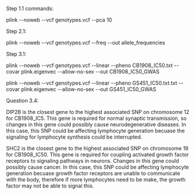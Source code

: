 Step 1.1 commands:

plink --noweb --vcf genotypes.vcf --pca 10




Step 2.1:

plink --noweb  --vcf genotypes.vcf --freq --out allele_frequencies



Step 3.1:

plink --noweb  --vcf genotypes.vcf --linear --pheno CB1908_IC50.txt --covar plink.eigenvec --allow-no-sex --out CB1908_IC50_GWAS

plink --noweb  --vcf genotypes.vcf --linear --pheno GS451_IC50.txt.txt --covar plink.eigenvec --allow-no-sex --out GS451_IC50_GWAS



Question 3.4:

DIP2B is the closest gene to the highest associated SNP on chromosome 12 for CB1908_IC5. This gene is required for normal synaptic transmission, so changes in this gene could possibly cause neurodegenerative diseases. In this case, this SNP could be affecting lymphocyte generation becuase the signaling for lymphocyte synthesis could be interrupted. 

SHC2 is the closest gene to the highest associated SNP on chromosome 19 for CB1908_IC50. This gene is required for coupling activated growth factor receptors to signaling pathways in neurons. Changes in this gene could possibly cause cancer. In this case, this SNP could be affecting lymphocyte generation becuase growth factor receptors are unable to communicate with the body, therefore if more lymphocytes need to be make, the growth factor may not be able to signal this. 



